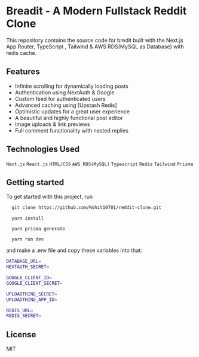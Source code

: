 
# Breadit - A Modern Fullstack Reddit Clone 

This repository contains the source code for bredit built with the Next.js App Router, TypeScript , Tailwind & AWS RDS(MySQL as Database) with redis cache.


## Features

 - Infinite scrolling for dynamically loading posts
 - Authentication using NextAuth & Google
 - Custom feed for authenticated users
 - Advanced caching using [Upstash Redis]
 - Optimistic updates for a great user experience
 - A beautiful and highly functional post editor
 - Image uploads & link previews
 - Full comment functionality with nested replies

## Technologies Used

`Next.js` `React.js` `HTML/CSS` `AWS RDS(MySQL)` 
`Typescript` `Redis` `Tailwind` `Prisma`

## Getting started

To get started with this project, run

```bash
  git clone https://github.com/Rohit10701/reddit-clone.git
```
```
  yarn install
```
```
  yarn prisma generate
```
```
  yarn run dev
```


and make a .env file and copy these variables into that:

```bash
DATABASE_URL=
NEXTAUTH_SECRET=

GOOGLE_CLIENT_ID=
GOOGLE_CLIENT_SECRET=

UPLOADTHING_SECRET=
UPLOADTHING_APP_ID=

REDIS_URL=
REDIS_SECRET=
```

## License

MIT
